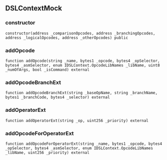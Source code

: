 ## DSLContextMock

### constructor

```solidity
constructor(address _comparisonOpcodes, address _branchingOpcodes, address _logicalOpcodes, address _otherOpcodes) public
```

### addOpcode

```solidity
function addOpcode(string _name, bytes1 _opcode, bytes4 _opSelector, bytes4 _asmSelector, enum IDSLContext.OpcodeLibNames _libName, uint8 _numOfArgs, bool _isCommand) external
```

### addOpcodeBranchExt

```solidity
function addOpcodeBranchExt(string _baseOpName, string _branchName, bytes1 _branchCode, bytes4 _selector) external
```

### addOperatorExt

```solidity
function addOperatorExt(string _op, uint256 _priority) external
```

### addOpcodeForOperatorExt

```solidity
function addOpcodeForOperatorExt(string _name, bytes1 _opcode, bytes4 _opSelector, bytes4 _asmSelector, enum IDSLContext.OpcodeLibNames _libName, uint256 _priority) external
```


